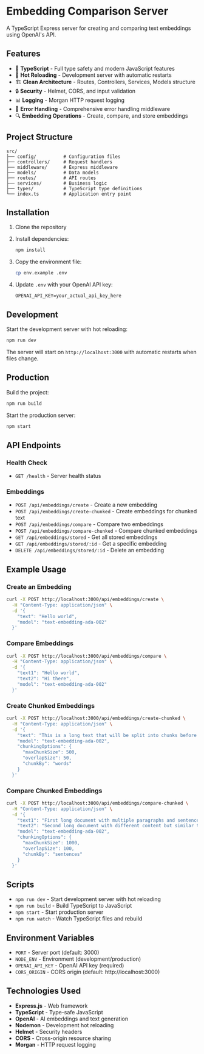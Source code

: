 # Embedding Comparison Server

A TypeScript Express server for creating and comparing text embeddings using OpenAI's API.

## Features

- 🚀 **TypeScript** - Full type safety and modern JavaScript features
- 🔄 **Hot Reloading** - Development server with automatic restarts
- 🏗️ **Clean Architecture** - Routes, Controllers, Services, Models structure
- 🔒 **Security** - Helmet, CORS, and input validation
- 📊 **Logging** - Morgan HTTP request logging
- 🎯 **Error Handling** - Comprehensive error handling middleware
- 🔍 **Embedding Operations** - Create, compare, and store embeddings

## Project Structure

```
src/
├── config/          # Configuration files
├── controllers/     # Request handlers
├── middleware/      # Express middleware
├── models/          # Data models
├── routes/          # API routes
├── services/        # Business logic
├── types/           # TypeScript type definitions
└── index.ts         # Application entry point
```

## Installation

1. Clone the repository
2. Install dependencies:

   ```bash
   npm install
   ```

3. Copy the environment file:

   ```bash
   cp env.example .env
   ```

4. Update `.env` with your OpenAI API key:
   ```
   OPENAI_API_KEY=your_actual_api_key_here
   ```

## Development

Start the development server with hot reloading:

```bash
npm run dev
```

The server will start on `http://localhost:3000` with automatic restarts when files change.

## Production

Build the project:

```bash
npm run build
```

Start the production server:

```bash
npm start
```

## API Endpoints

### Health Check

- `GET /health` - Server health status

### Embeddings

- `POST /api/embeddings/create` - Create a new embedding
- `POST /api/embeddings/create-chunked` - Create embeddings for chunked text
- `POST /api/embeddings/compare` - Compare two embeddings
- `POST /api/embeddings/compare-chunked` - Compare chunked embeddings
- `GET /api/embeddings/stored` - Get all stored embeddings
- `GET /api/embeddings/stored/:id` - Get a specific embedding
- `DELETE /api/embeddings/stored/:id` - Delete an embedding

## Example Usage

### Create an Embedding

```bash
curl -X POST http://localhost:3000/api/embeddings/create \
  -H "Content-Type: application/json" \
  -d '{
    "text": "Hello world",
    "model": "text-embedding-ada-002"
  }'
```

### Compare Embeddings

```bash
curl -X POST http://localhost:3000/api/embeddings/compare \
  -H "Content-Type: application/json" \
  -d '{
    "text1": "Hello world",
    "text2": "Hi there",
    "model": "text-embedding-ada-002"
  }'
```

### Create Chunked Embeddings

```bash
curl -X POST http://localhost:3000/api/embeddings/create-chunked \
  -H "Content-Type: application/json" \
  -d '{
    "text": "This is a long text that will be split into chunks before creating embeddings. Each chunk will be processed separately to handle large documents efficiently.",
    "model": "text-embedding-ada-002",
    "chunkingOptions": {
      "maxChunkSize": 500,
      "overlapSize": 50,
      "chunkBy": "words"
    }
  }'
```

### Compare Chunked Embeddings

```bash
curl -X POST http://localhost:3000/api/embeddings/compare-chunked \
  -H "Content-Type: application/json" \
  -d '{
    "text1": "First long document with multiple paragraphs and sentences.",
    "text2": "Second long document with different content but similar topics.",
    "model": "text-embedding-ada-002",
    "chunkingOptions": {
      "maxChunkSize": 1000,
      "overlapSize": 100,
      "chunkBy": "sentences"
    }
  }'
```

## Scripts

- `npm run dev` - Start development server with hot reloading
- `npm run build` - Build TypeScript to JavaScript
- `npm start` - Start production server
- `npm run watch` - Watch TypeScript files and rebuild

## Environment Variables

- `PORT` - Server port (default: 3000)
- `NODE_ENV` - Environment (development/production)
- `OPENAI_API_KEY` - OpenAI API key (required)
- `CORS_ORIGIN` - CORS origin (default: http://localhost:3000)

## Technologies Used

- **Express.js** - Web framework
- **TypeScript** - Type-safe JavaScript
- **OpenAI** - AI embeddings and text generation
- **Nodemon** - Development hot reloading
- **Helmet** - Security headers
- **CORS** - Cross-origin resource sharing
- **Morgan** - HTTP request logging
